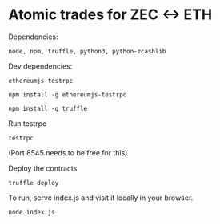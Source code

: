 # Atomic trades for ZEC <-> ETH

Dependencies:
```
node, npm, truffle, python3, python-zcashlib
```

Dev dependencies:
```
ethereumjs-testrpc
```

`npm install -g ethereumjs-testrpc`

`npm install -g truffle`

Run testrpc

`testrpc`

(Port 8545 needs to be free for this)


Deploy the contracts

`truffle deploy`

To run, serve index.js and visit it locally in your browser.

`node index.js`
